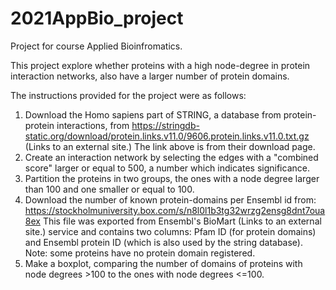 # 2021AppBio_project
Project for course Applied Bioinfromatics.

This project explore whether proteins with a high node-degree in protein interaction networks, also have a larger number of protein domains.

The instructions provided for the project were as follows:
1. Download the Homo sapiens part of STRING, a database from protein-protein interactions, from
https://stringdb-static.org/download/protein.links.v11.0/9606.protein.links.v11.0.txt.gz (Links to an external site.)
The link above is from their download page.
2. Create an interaction network by selecting the edges with a "combined score" larger or equal to 500, a number which indicates significance.
3. Partition the proteins in two groups, the ones with a node degree larger than 100 and one smaller or equal to 100.
4. Download the number of known protein-domains per Ensembl id from:
https://stockholmuniversity.box.com/s/n8l0l1b3tg32wrzg2ensg8dnt7oua8ex
This file was exported from Ensembl's BioMart (Links to an external site.) service and contains two columns: Pfam ID (for protein domains) and Ensembl protein ID (which is also used by the string database). Note: some proteins have no protein domain registered.
5. Make a boxplot, comparing the number of domains of proteins with node degrees >100 to the ones with node degrees <=100.
